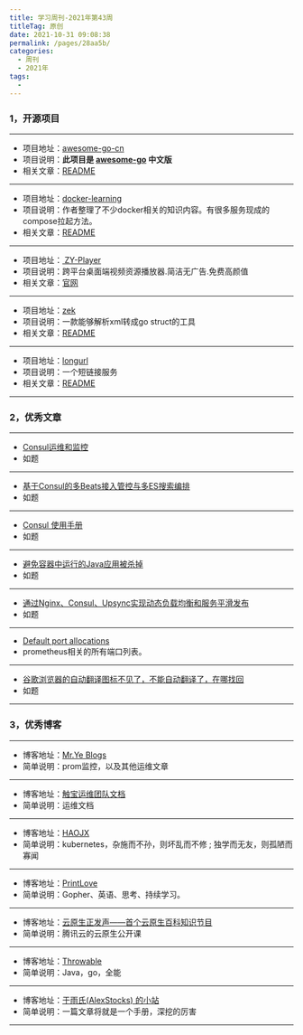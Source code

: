 ```yaml
---
title: 学习周刊-2021年第43周
titleTag: 原创
date: 2021-10-31 09:08:38
permalink: /pages/28aa5b/
categories:
  - 周刊
  - 2021年
tags:
  - 
---
```



### **1，开源项目**

---

- 项目地址：[awesome-go-cn](https://github.com/yinggaozhen/awesome-go-cn)
- 项目说明：**此项目是 [awesome-go](https://awesome-go.com/) 中文版**
- 相关文章：[README](https://github.com/yinggaozhen/awesome-go-cn/blob/master/README.md)

---

- 项目地址：[docker-learning](https://github.com/hegphegp/docker-learning)
- 项目说明：作者整理了不少docker相关的知识内容。有很多服务现成的compose拉起方法。
- 相关文章：[README](https://github.com/hegphegp/docker-learning/blob/master/README.md)

---

- 项目地址：[ ZY-Player](https://github.com/cuiocean/ZY-Player)
- 项目说明：跨平台桌面端视频资源播放器.简洁无广告.免费高颜值
- 相关文章：[官网](http://zyplayer.fun/)

---

- 项目地址：[zek](https://github.com/miku/zek)
- 项目说明：一款能够解析xml转成go struct的工具
- 相关文章：[README](https://github.com/miku/zek/blob/master/README.md)

---

- 项目地址：[longurl](https://github.com/long2ice/longurl)
- 项目说明：一个短链接服务
- 相关文章：[README](https://github.com/long2ice/longurl/blob/dev/README.md)

---


###  2，优秀文章

---

-  [Consul运维和监控](https://www.jianshu.com/p/f9bb8e4592c6)
- 如题

----

-  [基于Consul的多Beats接入管控与多ES搜索编排](https://elasticsearch.cn/uploads/slides/20191210/ec63ac2c9c8f47c6324e63b6ecd1d2dd.pdf)
- 如题

---

- [Consul 使用手册](http://www.liangxiansen.cn/2017/04/06/consul/)
-  如题

---

- [避免容器中运行的Java应用被杀掉](https://cloud.tencent.com/developer/article/1534661)
- 如题

---

-  [通过Nginx、Consul、Upsync实现动态负载均衡和服务平滑发布](https://www.cnblogs.com/throwable/p/13113620.html)
- 如题

---

- [Default port allocations](https://github.com/prometheus/prometheus/wiki/Default-port-allocations)
- prometheus相关的所有端口列表。

---

- [谷歌浏览器的自动翻译图标不见了，不能自动翻译了，在哪找回](https://zhuanlan.zhihu.com/p/81228562)
- 如题

---

### **3，优秀博客**

---

- 博客地址：[Mr.Ye Blogs](https://system51.github.io/)
- 简单说明：prom监控，以及其他运维文章

----

- 博客地址：[触宝运维团队文档](https://haojianxun.github.io/docs/)
- 简单说明：运维文档

---

- 博客地址：[HAOJX](https://haojianxun.github.io/)
- 简单说明：kubernetes，杂施而不孙，则坏乱而不修 ; 独学而无友，则孤陋而寡闻

---

- 博客地址：[PrintLove](https://www.printlove.cn/)
- 简单说明：Gopher、英语、思考、持续学习。

---

- 博客地址：[云原生正发声——首个云原生百科知识节目](https://cloud.tencent.com/developer/special/cloudnative)
- 简单说明：腾讯云的云原生公开课

---

- 博客地址：[Throwable](https://www.cnblogs.com/throwable/)
- 简单说明：Java，go，全能

---

- 博客地址：[于雨氏(AlexStocks) 的小站](https://alexstocks.github.io/)
- 简单说明：一篇文章将就是一个手册，深挖的厉害

---
